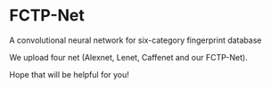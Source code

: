 # FCTP-Net
A convolutional neural network for six-category fingerprint database 

We upload four net (Alexnet, Lenet, Caffenet and our FCTP-Net). 

Hope that will be helpful for you!
